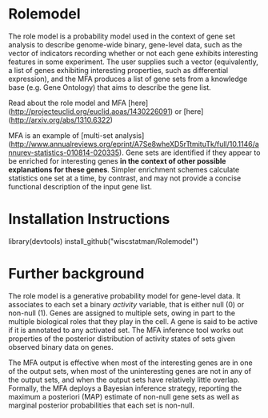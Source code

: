 # Rolemodel

The role model is a probability model used in the context of gene set analysis to describe genome-wide binary, gene-level data, such as the vector of indicators recording whether or not each gene exhibits interesting features in some experiment.  The user supplies such a vector (equivalently, a list of genes exhibiting interesting properties, such as differential expression), and the MFA produces a list of gene sets from a knowledge base (e.g. Gene Ontology) that aims to describe the gene list. 

Read about the role model and MFA [here] 
(http://projecteuclid.org/euclid.aoas/1430226091) or [here]
(http://arxiv.org/abs/1310.6322)

MFA is an example of [multi-set analysis] 
 (http://www.annualreviews.org/eprint/A7Se8wheXD5rTtmituTk/full/10.1146/annurev-statistics-010814-020335).  Gene sets are identified if they appear to be enriched for 
interesting genes **in the context of other possible explanations for these genes**.
 Simpler enrichment schemes calculate statistics one set at a time, by contrast,
 and may not provide a concise functional description of the input gene list.

# Installation Instructions

library(devtools)
install_github("wiscstatman/Rolemodel")

# Further background

The role model is a generative probability model for gene-level data.  It associates to each set a binary *activity* variable, that is either null (0) or non-null (1).  Genes are assigned to multiple sets, owing in part to the multiple biological roles that they play in the cell.  A gene is said to be active if it is annotated to any activated set.  The MFA inference tool works out properties of the posterior distribution of activity states of sets given observed binary data on genes.

 The MFA output is effective when most of the interesting genes are in one of the output sets, when most of the uninteresting genes are not in any of the output sets, and when the output sets have relatively little overlap.   Formally, the MFA deploys a Bayesian inference strategy, reporting the maximum a posteriori (MAP) estimate of non-null gene sets as well as marginal posterior probabilities that each set is non-null.

